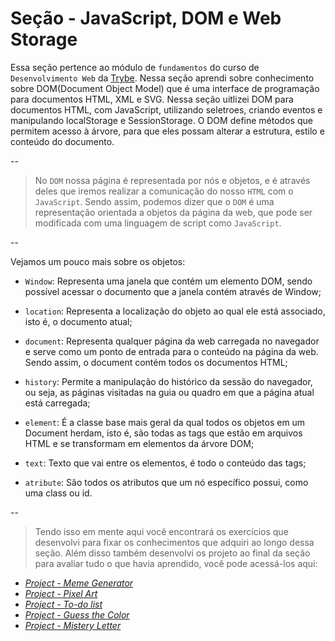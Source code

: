 # Seção - JavaScript, DOM e Web Storage

Essa seção pertence ao módulo de `fundamentos` do curso de `` Desenvolvimento Web`` da [Trybe](https://www.betrybe.com/). Nessa seção aprendi sobre conhecimento sobre DOM(Document Object Model) que é uma interface de programação para documentos HTML, XML e SVG. Nessa seção uitlizei DOM para documentos HTML, com JavaScript, utilizando seletroes, criando eventos e manipulando localStorage e SessionStorage.
O DOM define métodos que permitem acesso à árvore, para que eles possam alterar a estrutura, estilo e conteúdo do documento.
 
--

> No `DOM` nossa página é representada por nós e objetos, e é através deles que iremos realizar a comunicação do nosso `HTML` com o `JavaScript`. Sendo assim, podemos dizer que o `DOM` é uma representação orientada a objetos da página da web, que pode ser modificada com uma linguagem de script como `JavaScript`.

--

Vejamos um pouco mais sobre os objetos:

- `Window`: Representa uma janela que contém um elemento DOM, sendo possível acessar o documento que a janela contém através de Window;

- `location`: Representa a localização do objeto ao qual ele está associado, isto é, o documento atual;

- `document`: Representa qualquer página da web carregada no navegador e serve como um ponto de entrada para o conteúdo na página da web. Sendo assim, o document contém todos os documentos HTML;

- `history`: Permite a manipulação do histórico da sessão do navegador, ou seja, as páginas visitadas na guia ou quadro em que a página atual está carregada;

- `element`: É a classe base mais geral da qual todos os objetos em um Document herdam, isto é, são todas as tags que estão em arquivos HTML e se transformam em elementos da árvore DOM;

- `text`: Texto que vai entre os elementos, é todo o conteúdo das tags;

- `atribute`: São todos os atributos que um nó específico possui, como uma class ou id.

--

>Tendo isso em mente aqui você encontrará os exercícios que desenvolvi para fixar os conhecimentos que adquiri ao longo dessa seção. Além disso também desenvolvi os projeto ao final da seção para avaliar tudo o que havia aprendido, você pode acessá-los aqui:

- [_Project - Meme Generator_]()
- [_Project - Pixel Art_]()
- [_Project - To-do list_]()
- [_Project - Guess the Color_]()
- [_Project - Mistery Letter_]()
